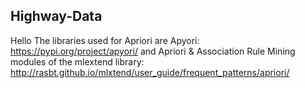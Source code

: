 ## Highway-Data
 Hello 
 The libraries used for Apriori are Apyori: https://pypi.org/project/apyori/ and Apriori & Association Rule Mining modules of the mlextend library: http://rasbt.github.io/mlxtend/user_guide/frequent_patterns/apriori/
